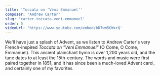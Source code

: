```yaml
---
title: 'Toccata on ‘Veni Emmanuel’'
composer: 'Andrew Carter'
slug: 'carter-toccata-veni-emmanuel'
order: 5
videoUrl: 'https://www.youtube.com/embed/bD7wm5GWxrQ'
---
```


We'll have just a splash of Advent, as we listen to Andrew Carter's very
French-inspired _Toccata on "Veni Emmanuel"_ (O Come, O Come, Emmanuel). This
ancient plainchant hymn is over 1,200 years old, and the tune dates to at least
the 15th-century. The words and music were first paired together in 1851, and it
has since been a much-loved Advent carol, and certainly one of my favorites.

